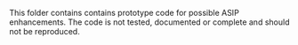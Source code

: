 This folder contains contains prototype code for possible ASIP enhancements.
The code is not tested, documented or complete and should not be reproduced.
